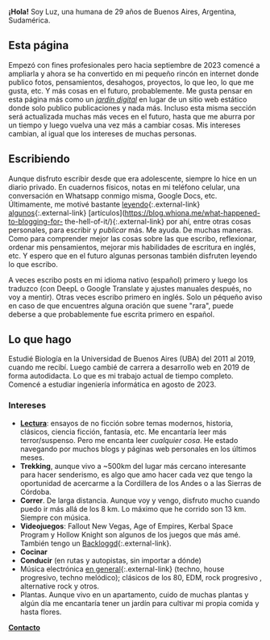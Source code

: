 **¡Hola!** Soy Luz, una humana de 29 años de Buenos Aires, Argentina, Sudamérica.

## Esta página

Empezó con fines profesionales pero hacia septiembre de 2023 comencé a ampliarla y ahora se ha convertido en mi pequeño rincón en internet donde publico fotos, pensamientos, desahogos, proyectos, lo que leo, lo que me gusta, etc. Y más cosas en el futuro, probablemente. Me gusta pensar en esta página más como un _[jardín digital](https://joelhooks.com/digital-garden/)_ en lugar de un sitio web estático donde solo publico publicaciones y nada más. Incluso esta misma sección será actualizada muchas más veces en el futuro, hasta que me aburra por un tiempo y luego vuelva una vez más a cambiar cosas. Mis intereses cambian, al igual que los intereses de muchas personas.

## Escribiendo

Aunque disfruto escribir desde que era adolescente, siempre lo hice en un diario privado. En cuadernos físicos, notas en mi teléfono celular, una conversación en Whatsapp conmigo misma, Google Docs, etc. Últimamente, me motivé bastante [leyendo](https://jsomers.net/blog/more-people-should-write){:.external-link} [algunos](https://moretothat.com/writing-and-wisdom/){:.external-link} [artículos](https://blog.whiona.me/what-happened-to-blogging-for- the-hell-of-it/){:.external-link} por ahí, entre otras cosas personales, para escribir y _publicar_ más. Me ayuda. De muchas maneras. Como para comprender mejor las cosas sobre las que escribo, reflexionar, ordenar mis pensamientos, mejorar mis habilidades de escritura en inglés, etc. Y espero que en el futuro algunas personas también disfruten leyendo lo que escribo.

A veces escribo posts en mi idioma nativo (español) primero y luego los traduzco (con DeepL o Google Translate y ajustes manuales después, no voy a mentir). Otras veces escribo primero en inglés. Solo un péqueño aviso en caso de que encuentres alguna oración que suene "rara", puede deberse a que probablemente fue escrita primero en español.

## Lo que hago

Estudié Biología en la Universidad de Buenos Aires (UBA) del 2011 al 2019, cuando me recibí. Luego cambié de carrera a desarrollo web en 2019 de forma autodidacta. Lo que es mi trabajo actual de tiempo completo. Comencé a estudiar ingeniería informática en agosto de 2023.

### Intereses

- **[Lectura](/leyendo)**: ensayos de no ficción sobre temas modernos, historia, clásicos, ciencia ficción, fantasía, etc. Me encantaría leer más terror/suspenso. Pero me encanta leer _cualquier cosa_. He estado navegando por muchos blogs y páginas web personales en los últimos meses.
- **Trekking**, aunque vivo a ~500km del lugar más cercano interesante para hacer senderismo, es algo que amo hacer cada vez que tengo la oportunidad de acercarme a la Cordillera de los Andes o a las Sierras de Córdoba.
- **Correr**. De larga distancia. Aunque voy y vengo, disfruto mucho cuando puedo ir más allá de los 8 km. Lo máximo que he corrido son 13 km. Siempre con música.
- **Videojuegos**: Fallout New Vegas, Age of Empires, Kerbal Space Program y Hollow Knight son algunos de los juegos que más amé. También tengo un [Backloggd](https://www.backloggd.com/u/synthopia/){:.external-link}.
- **Cocinar**
- **Conducir** (en rutas y autopistas, sin importar a dónde)
- Música electrónica [en general](https://open.spotify.com/playlist/5b63esqqeHwZTCTkAFG0VA?si=a1370cce90044fe3){:.external-link} (techno, house progresivo, techno melódico); clásicos de los 80, EDM, rock progresivo , alternative rock y otros.
- Plantas. Aunque vivo en un apartamento, cuido de muchas plantas y algún día me encantaría tener un jardín para cultivar mi propia comida y hasta flores.

**[Contacto](/es/contacto)**